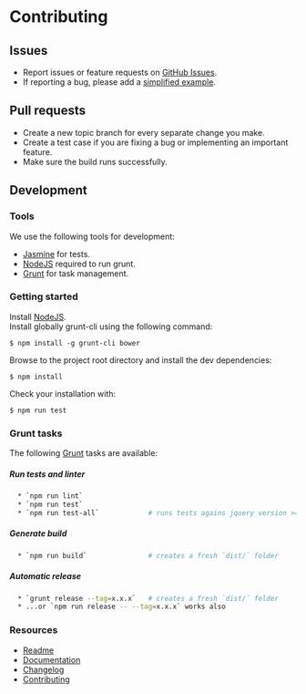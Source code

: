 # Contributing

## Issues
  * Report issues or feature requests on [GitHub Issues](https://github.com/creative-workflow/jquery.input.validator/issues).
  * If reporting a bug, please add a [simplified example](http://sscce.org/).

## Pull requests
  * Create a new topic branch for every separate change you make.
  * Create a test case if you are fixing a bug or implementing an important feature.
  * Make sure the build runs successfully.

## Development
### Tools
We use the following tools for development:

  * [Jasmine](http://jasmine.github.io) for tests.
  * [NodeJS](http://nodejs.org/download/) required to run grunt.
  * [Grunt](http://gruntjs.com/getting-started) for task management.

### Getting started
Install [NodeJS](http://nodejs.org/).  
Install globally grunt-cli using the following command:

    $ npm install -g grunt-cli bower

Browse to the project root directory and install the dev dependencies:

    $ npm install

Check your installation with:

    $ npm run test


### Grunt tasks
The following [Grunt](http://gruntjs.com/getting-started) tasks are available:

##### Run tests and linter
```bash
  * `npm run lint`
  * `npm run test`
  * `npm run test-all`            # runs tests agains jquery version >=1.10, >=2 and >=3
```

##### Generate build
```bash
  * `npm run build`               # creates a fresh `dist/` folder
  ```

##### Automatic release
```bash
  * `grunt release --tag=x.x.x`   # creates a fresh `dist/` folder
  * ...or `npm run release -- --tag=x.x.x` works also
```

### Resources
  * [Readme](../README.md)
  * [Documentation](DOCUMENTATION.md)
  * [Changelog](CHANGELOG.md)
  * [Contributing](CONTRIBUTING.md)
